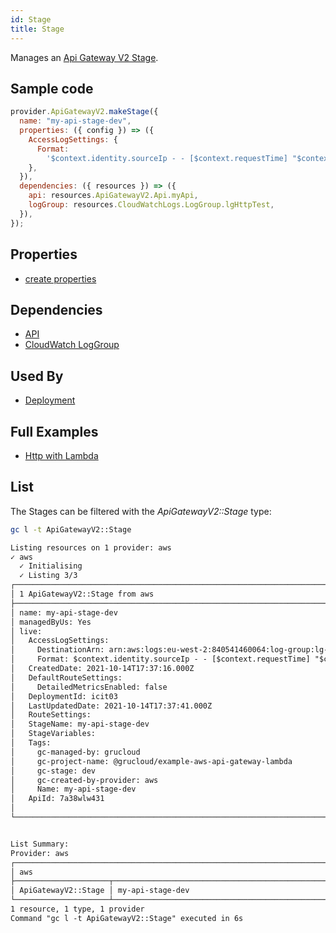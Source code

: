 ```yaml
---
id: Stage
title: Stage
---
```


Manages an [Api Gateway V2 Stage](https://console.aws.amazon.com/apigateway/main/apis).

## Sample code

```js
provider.ApiGatewayV2.makeStage({
  name: "my-api-stage-dev",
  properties: ({ config }) => ({
    AccessLogSettings: {
      Format:
        '$context.identity.sourceIp - - [$context.requestTime] "$context.httpMethod $context.routeKey $context.protocol" $context.status $context.responseLength $context.requestId',
    },
  }),
  dependencies: ({ resources }) => ({
    api: resources.ApiGatewayV2.Api.myApi,
    logGroup: resources.CloudWatchLogs.LogGroup.lgHttpTest,
  }),
});
```

## Properties

- [create properties](https://docs.aws.amazon.com/AWSJavaScriptSDK/latest/AWS/ApiGatewayV2.html#createStage-property)

## Dependencies

- [API](./Api.md)
- [CloudWatch LogGroup](../CloudWatchLogs/CloudWatchLogGroup.md)

## Used By

- [Deployment](./ApiGatewayV2Deployment)

## Full Examples

- [Http with Lambda](https://github.com/grucloud/grucloud/tree/main/examples/aws/api-gateway-v2/http-lambda)

## List

The Stages can be filtered with the _ApiGatewayV2::Stage_ type:

```sh
gc l -t ApiGatewayV2::Stage
```

```txt
Listing resources on 1 provider: aws
✓ aws
  ✓ Initialising
  ✓ Listing 3/3
┌────────────────────────────────────────────────────────────────────────────────────┐
│ 1 ApiGatewayV2::Stage from aws                                                     │
├────────────────────────────────────────────────────────────────────────────────────┤
│ name: my-api-stage-dev                                                             │
│ managedByUs: Yes                                                                   │
│ live:                                                                              │
│   AccessLogSettings:                                                               │
│     DestinationArn: arn:aws:logs:eu-west-2:840541460064:log-group:lg-http-test     │
│     Format: $context.identity.sourceIp - - [$context.requestTime] "$context.httpM… │
│   CreatedDate: 2021-10-14T17:37:16.000Z                                            │
│   DefaultRouteSettings:                                                            │
│     DetailedMetricsEnabled: false                                                  │
│   DeploymentId: icit03                                                             │
│   LastUpdatedDate: 2021-10-14T17:37:41.000Z                                        │
│   RouteSettings:                                                                   │
│   StageName: my-api-stage-dev                                                      │
│   StageVariables:                                                                  │
│   Tags:                                                                            │
│     gc-managed-by: grucloud                                                        │
│     gc-project-name: @grucloud/example-aws-api-gateway-lambda                      │
│     gc-stage: dev                                                                  │
│     gc-created-by-provider: aws                                                    │
│     Name: my-api-stage-dev                                                         │
│   ApiId: 7a38wlw431                                                                │
│                                                                                    │
└────────────────────────────────────────────────────────────────────────────────────┘


List Summary:
Provider: aws
┌───────────────────────────────────────────────────────────────────────────────────┐
│ aws                                                                               │
├─────────────────────┬─────────────────────────────────────────────────────────────┤
│ ApiGatewayV2::Stage │ my-api-stage-dev                                            │
└─────────────────────┴─────────────────────────────────────────────────────────────┘
1 resource, 1 type, 1 provider
Command "gc l -t ApiGatewayV2::Stage" executed in 6s
```
